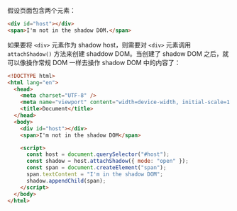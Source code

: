 
假设页面包含两个元素：

```html
<div id="host"></div>
<span>I'm not in the shadow DOM.</span>
```

如果要将 `<div>` 元素作为 shadow host，则需要对 `<div>` 元素调用 `attachShadow()` 方法来创建 shaddow DOM。当创建了 shadow DOM 之后，就可以像操作常规 DOM 一样去操作 shadow DOM 中的内容了：

```html
<!DOCTYPE html>
<html lang="en">
  <head>
    <meta charset="UTF-8" />
    <meta name="viewport" content="width=device-width, initial-scale=1.0" />
    <title>Document</title>
  </head>
  <body>
    <div id="host"></div>
    <span>I'm not in the shadow DOM</span>

    <script>
      const host = document.querySelector("#host");
      const shadow = host.attachShadow({ mode: "open" });
      const span = document.createElement("span");
      span.textContent = "I'm in the shadow DOM";
      shadow.appendChild(span);
    </script>
  </body>
</html>
```
